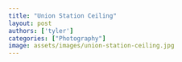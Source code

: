 ```yaml
---
title: "Union Station Ceiling"
layout: post
authors: ['tyler']
categories: ["Photography"]
image: assets/images/union-station-ceiling.jpg
---
```







